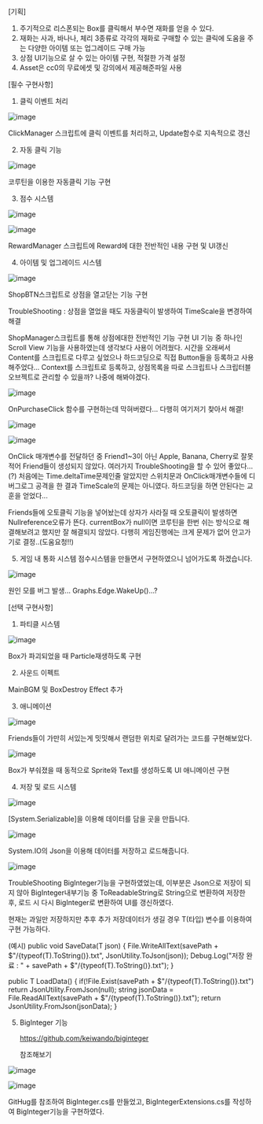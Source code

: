 [기획]
1. 주기적으로 리스폰되는 Box를 클릭해서 부수면 재화를 얻을 수 있다.
2. 재화는 사과, 바나나, 체리 3종류로 각각의 재화로 구매할 수 있는 클릭에 도움을 주는 다양한 아이템 또는 업그레이드 구매 가능
3. 상점 UI기능으로 살 수 있는 아이템 구현, 적절한 가격 설정
4. Asset은 cc0의 무료에셋 및 강의에서 제공해준파일 사용

[필수 구현사항]

1. 클릭 이벤트 처리

   
![image](https://github.com/amor1523/ClickME/assets/167174802/6152b40f-65ee-4e9d-8345-77484852a5b2)

ClickManager 스크립트에 클릭 이벤트를 처리하고, Update함수로 지속적으로 갱신



2. 자동 클릭 기능

   
![image](https://github.com/amor1523/ClickME/assets/167174802/00b91850-e718-48b9-bf1a-9974c20c9016)

코루틴을 이용한 자동클릭 기능 구현



3. 점수 시스템


![image](https://github.com/amor1523/ClickME/assets/167174802/04a95582-3022-4ffc-9de8-d73ed8f334b2)


![image](https://github.com/amor1523/ClickME/assets/167174802/b6e2ed59-f4b8-4ab0-8046-89ba065deea5)

RewardManager 스크립트에 Reward에 대한 전반적인 내용 구현 및 UI갱신



4. 아이템 및 업그레이드 시스템


![image](https://github.com/amor1523/ClickME/assets/167174802/4495c5e3-6c4c-4937-8db8-632e11a91a46)

ShopBTN스크립트로 상점을 열고닫는 기능 구현

TroubleShooting : 상점을 열었을 때도 자동클릭이 발생하여 TimeScale을 변경하여 해결

ShopManager스크립트를 통해 상점에대한 전반적인 기능 구현
UI 기능 중 하나인 Scroll View 기능을 사용하였는데 생각보다 사용이 어려웠다.
시간을 오래써서 Content를 스크립트로 다루고 싶었으나 하드코딩으로 직접 Button들을 등록하고 사용해주었다...
Context를 스크립트로 등록하고, 상점목록을 따로 스크립트나 스크립터블오브젝트로 관리할 수 있을까? 나중에 해봐야겠다.


![image](https://github.com/amor1523/ClickME/assets/167174802/6c9ba181-d883-49ba-9c3e-88554e23a1b2)

OnPurchaseClick 함수를 구현하는데 막혀버렸다... 다행히 여기저기 찾아서 해결!


![image](https://github.com/amor1523/ClickME/assets/167174802/8d7e0ef7-29f2-492b-953b-d0ae7deb315f)


![image](https://github.com/amor1523/ClickME/assets/167174802/9899ac60-3738-4e02-8b70-85efab4fe5dd)

OnClick 매개변수를 전달하던 중 Friend1~3이 아닌 Apple, Banana, Cherry로 잘못 적어 Friend들이 생성되지 않았다.
여러가지 TroubleShooting을 할 수 있어 좋았다...(?)
처음에는 Time.deltaTime문제인줄 알았지만 스위치문과 OnClick매개변수들에 디버그로그 공격을 한 결과 TimeScale의 문제는 아니였다.
하드코딩을 하면 안된다는 교훈을 얻었다...

Friends들에 오토클릭 기능을 넣어놨는데 상자가 사라질 때 오토클릭이 발생하면 Nullreference오류가 뜬다.
currentBox가 null이면 코루틴을 한번 쉬는 방식으로 해결해보려고 했지만 잘 해결되지 않았다.
다행히 게임진행에는 크게 문제가 없어 안고가기로 결정..(도움요청!!)


5. 게임 내 통화 시스템
점수시스템을 만들면서 구현하였으니 넘어가도록 하겠습니다.


![image](https://github.com/amor1523/ClickME/assets/167174802/d9a97744-409a-475a-9a1e-fa3c3a8b4c01)

원인 모를 버그 발생... Graphs.Edge.WakeUp()...?




[선택 구현사항]

1. 파티클 시스템


![image](https://github.com/amor1523/ClickME/assets/167174802/ef536464-4de4-4f00-abfd-ee13cab1cceb)

Box가 파괴되었을 때 Particle재생하도록 구현

   
2. 사운드 이펙트

MainBGM 및 BoxDestroy Effect 추가

   
3. 애니메이션


![image](https://github.com/amor1523/ClickME/assets/167174802/b3ba9985-f5c5-436e-bbee-42f9126f7201)

Friends들이 가만히 서있는게 밋밋해서 랜덤한 위치로 달려가는 코드를 구현해보았다.


![image](https://github.com/amor1523/ClickME/assets/167174802/790816e3-6598-450f-82e7-e97c9ef468b2)

Box가 부숴졌을 때 동적으로 Sprite와 Text를 생성하도록 UI 애니메이션 구현

  
4. 저장 및 로드 시스템


![image](https://github.com/amor1523/ClickME/assets/167174802/0b13e286-84dd-4489-9d45-01f1259cc98e)

[System.Serializable]을 이용해 데이터를 담을 곳을 만듭니다.


![image](https://github.com/amor1523/ClickME/assets/167174802/d5e2ee31-cf24-403f-bb86-82966bf7c30a)

System.IO의 Json을 이용해 데이터를 저장하고 로드해줍니다.


![image](https://github.com/amor1523/ClickME/assets/167174802/f08e11cf-b50c-46c1-af91-f86162a95490)

TroubleShooting
BigInteger기능을 구현하였었는데, 이부분은 Json으로 저장이 되지 않아 BigInteger내부기능 중 ToReadableString로
String으로 변환하여 저장한 후, 로드 시 다시 BigInteger로 변환하여 UI를 갱신하였다.

현재는 과일만 저장하지만 추후 추가 저장데이터가 생길 경우 T(타입) 변수를 이용하여 구현 가능하다.

(예시)
public void SaveData<T>(T json)
{
   File.WriteAllText(savePath + $"/{typeof(T).ToString()}.txt", JsonUtility.ToJson(json));
   Debug.Log("저장 완료 : " + savePath + $"/{typeof(T).ToString()}.txt");
}

public T LoadData<T>()
{
   if(!File.Exist(savePath + $"/{typeof(T).ToString()}.txt")
      return JsonUtility.FromJson<T>(null);
   string jsonData = File.ReadAllText(savePath + $"/{typeof(T).ToString()}.txt");
   return JsonUtility.FromJson<T>(jsonData);
}
   
5. BigInteger 기능
   
   https://github.com/keiwando/biginteger

   참조해보기
   

![image](https://github.com/amor1523/ClickME/assets/167174802/4126e8a9-04c3-4707-8d0d-9478c59e27c7)


![image](https://github.com/amor1523/ClickME/assets/167174802/e58cf035-6beb-4e92-b46c-b8f1efd93b65)

GitHug를 참조하여 BigInteger.cs를 만들었고, BigIntegerExtensions.cs를 작성하여 BigInteger기능을 구현하였다.







   
